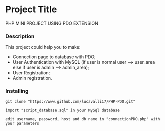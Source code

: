 # Project Title
PHP MINI PROJECT USING PDO EXTENSION

### Description
This project could help you to make:
 - Connection page to database with PDO;
 - User Authentication with MySQL (if user is normal user --> user_area else if user is admin --> admin_area);
 - User Registration;
 - Admin registration.

### Installing

```
git clone "https://www.github.com/lucavalli17/PHP-PDO.git"
```
```
import "script_database.sql" in your MySql database
```
```
edit username, password, host and db name in "connectionPDO.php" with your parameters
```
